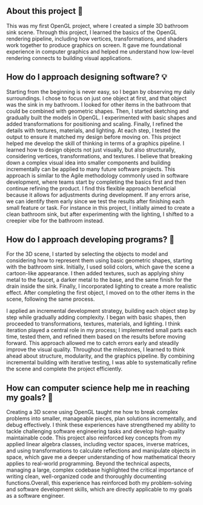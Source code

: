 ## **About this project** 📂

This was my first OpenGL project, where I created a simple 3D bathroom sink scene. Through this project, I learned the basics of the OpenGL 
rendering pipeline, including how vertices, transformations, and shaders work together to produce graphics on screen. It gave me 
foundational experience in computer graphics and helped me understand how low-level rendering connects to building visual applications.

## **How do I approach designing software?** 💡

Starting from the beginning is never easy, so I began by observing my daily surroundings. I chose to focus on just one object at first, 
and that object was the sink in my bathroom. I looked for other items in the bathroom that could be combined with geometric shapes. Then, 
I started sketching and gradually built the models in OpenGL. I experimented with basic shapes and added transformations for positioning 
and scaling. Finally, I refined the details with textures, materials, and lighting. At each step, I tested the output to ensure it matched 
my design before moving on. This project helped me develop the skill of thinking in terms of a graphics pipeline. I learned how to design 
objects not just visually, but also structurally, considering vertices, transformations, and textures. I believe that breaking down a 
complex visual idea into smaller components and building incrementally can be applied to many future software projects. This approach 
is similar to the Agile methodology commonly used in software development, where teams start by completing the basics first and then 
continue refining the product. I find this flexible approach beneficial because it allows for adjustments during development. 
If any errors arise, we can identify them early since we test the results after finishing each small feature or task. For instance 
in this project, I initially aimed to create a clean bathroom sink, but after experimenting with the lighting, I shifted 
to a creepier vibe for the bathroom instead.

## **How do I approach developing programs?** 💾
For the 3D scene, I started by selecting the objects to model and considering how to represent them using basic geometric shapes, 
starting  with the bathroom sink. Initially, I used solid colors, which gave the scene a cartoon-like appearance. I then added 
textures, such as applying shiny metal to the faucet, a darker metal to the base, and the same finish for the drain inside the 
sink. Finally, I incorporated lighting to create a more realistic effect. After completing the first object, I moved on to the 
other items in the scene, following the same process.

I applied an incremental development strategy, building each object step by step while gradually adding complexity. I began 
with basic shapes, then proceeded to transformations, textures, materials, and lighting. I think iteration played a central 
role in my process; I implemented small parts each time, tested them, and refined them based on the results before moving 
forward. This approach allowed me to catch errors early and steadily improve the visual quality. Throughout the milestones, 
I learned to think ahead about structure, modularity, and the graphics pipeline. By combining incremental building with 
iterative testing, I was able to systematically refine the scene and complete the project efficiently.

## **How can computer science help me in reaching my goals?** 🚀

Creating a 3D scene using OpenGL taught me how to break complex problems into smaller, manageable pieces, plan solutions 
incrementally, and debug effectively. I think these experiences have strengthened my ability to tackle challenging software 
engineering tasks and develop high-quality maintainable code. This project also reinforced key concepts from my applied linear 
algebra classes, including vector spaces, inverse matrices, and using transformations to calculate reflections and manipulate 
objects in space, which gave me a deeper understanding of how mathematical theory applies to real-world programming.
Beyond the technical aspects, managing a large, complex codebase highlighted the critical importance of writing clean, 
well-organized code and thoroughly documenting functions.Overall, this experience has reinforced both my problem-solving 
and software development skills, which are directly applicable to my goals as a software engineer.
